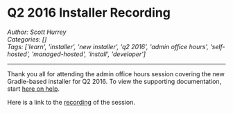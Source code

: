 # Q2 2016 Installer Recording
*Author: Scott Hurrey*  
*Categories: []*  
*Tags: ['learn', 'installer', 'new installer', 'q2 2016', 'admin office hours', 'self-hosted', 'managed-hosted', 'install', 'developer']*  
<hr />

Thank you all for attending the admin office hours session covering the new
Gradle-based installer for Q2 2016. To view the supporting documentation,
start [here on help](https://en-us.help.blackboard.com/Learn/Administrator/Hosting/Install_or_Upgrade_Learn).

Here is a link to the [recording](https://sas.elluminate.com/collab/ui/scheduler/resource/recording/6485F78202CCD5CA15802F45A5D6EA02) of the session.

